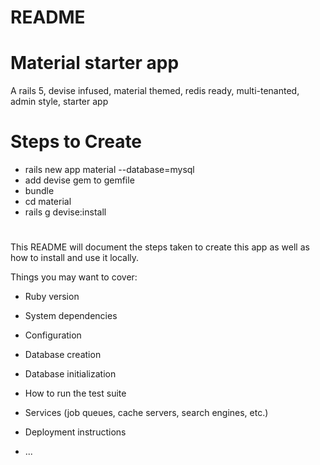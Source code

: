 # README

# Material starter app
A rails 5, devise infused, material themed, redis ready, multi-tenanted, admin style, starter app

# Steps to Create
* rails new app material --database=mysql
* add devise gem to gemfile
* bundle
* cd material
* rails g devise:install



#
#




This README will document the steps taken to create this app
as well as how to install and use it locally.


Things you may want to cover:

* Ruby version

* System dependencies

* Configuration

* Database creation

* Database initialization

* How to run the test suite

* Services (job queues, cache servers, search engines, etc.)

* Deployment instructions

* ...
